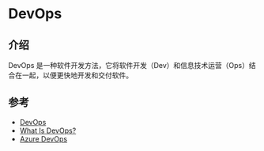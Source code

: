# DevOps

## 介绍

DevOps 是一种软件开发方法，它将软件开发（Dev）和信息技术运营（Ops）结合在一起，以便更快地开发和交付软件。

## 参考

- [DevOps](https://en.wikipedia.org/wiki/DevOps)
- [What Is DevOps?](https://www.atlassian.com/devops)
- [Azure DevOps](https://azure.microsoft.com/en-us/products/devops)